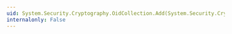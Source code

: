 ```yaml
---
uid: System.Security.Cryptography.OidCollection.Add(System.Security.Cryptography.Oid)
internalonly: False
---
```

